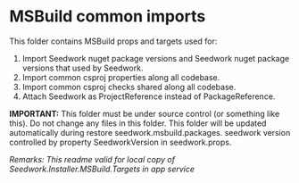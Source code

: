 # MSBuild common imports

This folder contains MSBuild props and targets used for:

1. Import Seedwork nuget package versions and Seedwork nuget package versions that used by Seedwork.
2. Import common csproj properties along all codebase.
3. Import common csproj checks shared along all codebase.
4. Attach Seedwork as ProjectReference instead of PackageReference.

__IMPORTANT:__ This folder must be under source control (or something like this). Do not change any files in this folder. This folder will be updated automatically during restore seedwork.msbuild.packages. seedwork version controlled by property SeedworkVersion in seedwork.props.

*Remarks: This readme valid for local copy of Seedwork.Installer.MSBuild.Targets in app service*